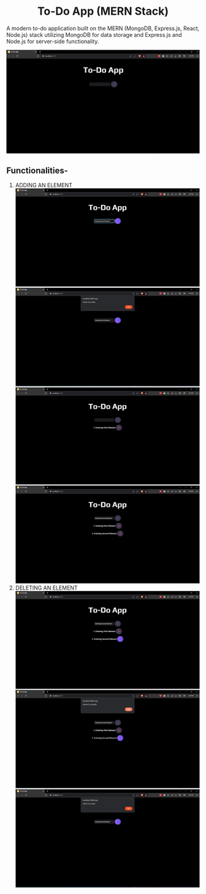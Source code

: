 <h1 style="text-align:center;">To-Do App (MERN Stack)</h1>


A modern to-do application built on the MERN (MongoDB, Express.js, React, Node.js) stack utilizing MongoDB for data storage and Express.js and Node.js for server-side functionality.

![Alt text](/ScreenShots/1.png?raw=true "Optional Title")

## Functionalities-
1. ADDING AN ELEMENT
 ![Alt text](/ScreenShots/2.png?raw=true "Optional Title")
 ![Alt text](/ScreenShots/3.png?raw=true "Optional Title")
 ![Alt text](/ScreenShots/4.png?raw=true "Optional Title")
 ![Alt text](/ScreenShots/5.png?raw=true "Optional Title")
2. DELETING AN ELEMENT
 ![Alt text](/ScreenShots/6.png?raw=true "Optional Title")
 ![Alt text](/ScreenShots/7.png?raw=true "Optional Title")
 ![Alt text](/ScreenShots/3.png?raw=true "Optional Title")
